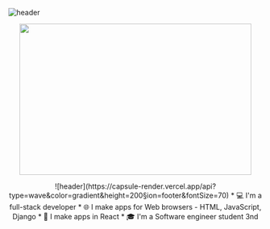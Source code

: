 <div background-image=url("paper.gif")>

  ![header](https://capsule-render.vercel.app/api?type=wave&color=gradient&height=200&section=header&text=Hi+👋+,+I'm+Tal&fontSize=70)
 <p align="center">
    <img width="460" height="300" src="https://user-images.githubusercontent.com/68163421/110490500-0e4be900-80f9-11eb-8494-8fba49a4cf9b.jpg">
</p>
 <p align="center">
 ![header](https://capsule-render.vercel.app/api?type=wave&color=gradient&height=200&section=footer&fontSize=70)
  * 💻 I'm a full-stack developer
  * 🌐 I make apps for Web browsers - HTML, JavaScript, Django
  * 📱  I make apps in React
  * 🎓 I'm a Software engineer student 3nd
 </p>
 </div>
 
